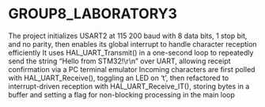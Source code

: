 # GROUP8_LABORATORY3
The project initializes USART2 at 115 200 baud with 8 data bits, 1 stop bit, and no parity, then enables its global interrupt to handle character reception efficiently 
It uses HAL_UART_Transmit() in a one-second loop to repeatedly send the string “Hello from STM32!\r\n” over UART, allowing receipt confirmation via a PC terminal emulator 
Incoming characters are first polled with HAL_UART_Receive(), toggling an LED on ‘t’, then refactored to interrupt-driven reception with HAL_UART_Receive_IT(), storing bytes in a buffer and setting a flag for non-blocking processing in the main loop 
